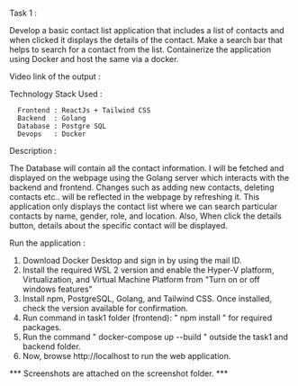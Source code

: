 Task 1 : 

Develop a basic contact list application that includes a list of contacts and when clicked it displays the details of the contact. Make a search bar that helps to search for a contact from the list. Containerize the application using Docker and host the same via a docker.

Video link of the output : 

Technology Stack Used :

      Frontend : ReactJs + Tailwind CSS
      Backend  : Golang
      Database : Postgre SQL
      Devops   : Docker

Description :

   The Database will contain all the contact information. I will be fetched and displayed on the webpage using the Golang server which interacts with the backend and frontend. Changes such as adding new contacts, deleting contacts etc.. will be reflected in the webpage by refreshing it. This application only displays the contact list where we can search particular contacts by name, gender, role, and location. Also, When click the details button, details about the specific contact will be displayed.

Run the application : 

1) Download Docker Desktop and sign in by using the mail ID.
2) Install the required WSL 2 version and enable the Hyper-V platform, Virtualization, and Virtual Machine Platform from "Turn on or off windows features"
3) Install npm, PostgreSQL, Golang, and Tailwind CSS. Once installed, check the version available for confirmation.
4) Run command in task1 folder (frontend): " npm install " for required packages.
5) Run the command " docker-compose up --build " outside the task1 and backend folder. 
6) Now, browse http://localhost to run the web application.

*** Screenshots are attached on the screenshot folder. ***

